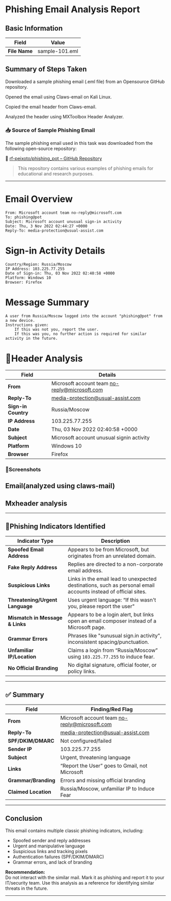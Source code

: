 # Phishing Email Analysis Report

## Basic Information

| Field           | Value          |
|-----------------|--------------- |
| **File Name**   | sample-101.eml |


## Summary of Steps Taken

Downloaded a sample phishing email (.eml file) from an Opensource GitHub repository.

Opened the email using Claws-email on Kali Linux.

Copied the email header from Claws-email.

Analyzed the header using MXToolbox Header Analyzer. 

### 📥 Source of Sample Phishing Email

The sample phishing email used in this task was downloaded from the following open-source repository:

🔗 [rf-peixoto/phishing_pot – GitHub Repository](https://github.com/rf-peixoto/phishing_pot/tree/main)

> This repository contains various examples of phishing emails for educational and research purposes.

---
# Email Overview

    From: Microsoft account team no-reply@microsoft.com
    To: phishing@pot
    Subject: Microsoft account unusual sign-in activity
    Date: Thu, 3 Nov 2022 02:44:27 +0000
    Reply-To: media-protection@usual-assist.com

# Sign-in Activity Details

    Country/Region: Russia/Moscow
    IP Address: 103.225.77.255
    Date of Sign-in: Thu, 03 Nov 2022 02:40:58 +0000
    Platform: Windows 10
    Browser: Firefox

# Message Summary

    A user from Russia/Moscow logged into the account "phishing@pot" from a new device.
    Instructions given:
        If this was not you, report the user.
        If this was you, no further action is required for similar activity in the future.


# 🔎Header Analysis

| Field            | Details                                               |
|------------------|------------------------------------------------------|
| **From**         | Microsoft account team no-reply@microsoft.com        |
| **Reply-To**     |  media-protection@usual-assist.com                   |
|**Sign-in Country**| Russia/Moscow                                        |
|**IP Address**    |103.225.77.255                                        |
|**Date**          | Thu, 03 Nov 2022 02:40:58 +0000                      |
| **Subject**      | Microsoft account unusual signin activity            |
|**Platform**      | Windows 10                                           |
|**Browser**       |Firefox                                               |


### 📸Screenshots

## Email(analyzed using claws-mail)

## Mxheader analysis
---

## 🎣Phishing Indicators Identified

| Indicator Type             | Description                                                                                          |
|----------------------------|------------------------------------------------------------------------------------------------------|
| **Spoofed Email Address**  | Appears to be from Microsoft, but originates from an unrelated domain.                               |
| **Fake Reply Address**     | Replies are directed to a non-corporate email address.                                  |
| **Suspicious Links**       | Links in the email lead to unexpected destinations, such as personal email accounts instead of official sites.|
| **Threatening/Urgent Language** | Uses urgent language: “If this wasn't you, please report the user"                             |                            
| **Mismatch in Message & Links** | Appears to be a login alert, but links open an email composer instead of a Microsoft page.      |
| **Grammar Errors**         | Phrases like "sunusual sign.in activity", inconsistent spacing/punctuation.                                   |
| **Unfamiliar IP/Location** | Claims a login from “Russia/Moscow” using `103.225.77.255` to induce fear.                          |
| **No Official Branding**   | No digital signature, official footer, or policy links.                                             |

---

## ✅ Summary 

| Field                | Finding/Red Flag                                                                                      |
|----------------------|-------------------------------------------------------------------------------------------------------|
| **From**             | Microsoft account team no-reply@microsoft.com                                                         |
| **Reply-To**         | media-protection@usual-assist.com                                                                     |
| **SPF/DKIM/DMARC**   | Not configured/failed                                                                                 |
| **Sender IP**        | 103.225.77.255                                                                                                                 |
| **Subject**          | Urgent, threatening language                                                                          |
| **Links**            | “Report the User” goes to Gmail, not Microsoft                                                        |
| **Grammar/Branding** | Errors and missing official branding                                                                  |
| **Claimed Location** | Russia/Moscow, unfamiliar IP to Induce Fear                                                           |

---

##  Conclusion

This email contains multiple classic phishing indicators, including:

- Spoofed sender and reply addresses
- Urgent and manipulative language
- Suspicious links and tracking pixels
- Authentication failures (SPF/DKIM/DMARC)
- Grammar errors, and lack of branding

**Recommendation:**  
Do not interact with the similar mail. Mark it as phishing and report it to your IT/security team. Use this analysis as a reference for identifying similar threats in the future.

---
